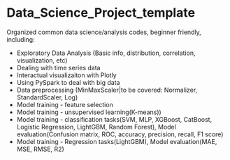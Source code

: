 # Data_Science_Project_template
Organized common data science/analysis codes, beginner friendly, including:

- Exploratory Data Analysis (Basic info, distribution, correlation, visualization, etc)
- Dealing with time series data
- Interactual visualizaiton with Plotly
- Using PySpark to deal with big data
- Data preprocessing (MinMaxScaler|to be covered: Normalizer, StandardScaler, Log)
- Model training - feature selection
- Model training - unsupervised learning(K-means))
- Model training - classification tasks(SVM, MLP, XGBoost, CatBoost, Logistic Regression, LightGBM, Random Forest), Model evaluation(Confusion matrix, ROC, accuracy, precision, recall, F1 score)
- Model training - Regression tasks(LightGBM), Model evaluation(MAE, MSE, RMSE, R2)
